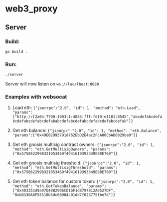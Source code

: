 # web3_proxy

## Server

### Build:

```
go build .
```

### Run:

`./server`

Server will now listen on `ws://localhost:8080`

### Examples with websocat

1. Load eth: `{"jsonrpc":"2.0", "id": 1, "method": "eth.Load", "params":["http://[2a04:7700:1003:1:4883:fff:fe19:e118]:8545","abcdefabcdefabcdefabcdefabcdefababcdefabcdefabcdefabcdefabcdefab"]}`

2. Get eth balance: `{"jsonrpc":"2.0", "id": 1, "method": "eth.Balance", "params":["0x49E02993791d762EbD2E4ac2FcA80CbAD6029be0"]}`

3. Get eth gnosis multisig contract owners: `{"jsonrpc":"2.0", "id": 1, "method": "eth.GetMultisigOwners", "params":["0x575862299B321053469f4941619393349E98E760"]}`

4. Get eth gnosis multisig threshold: `{"jsonrpc":"2.0", "id": 1, "method": "eth.GetMultisigThreshold", "params":["0x575862299B321053469f4941619393349E98E760"]}`

5. Get eth token balance for custom token: `{"jsonrpc":"2.0", "id": 1, "method": "eth.GetTokenBalance", "params":["0x403351d9a97b48B290bCE1bF1d8797812Ae527DF", "0xbD330A6F55518b5dc6B984c01dd7f023775fbe7d"]}`
